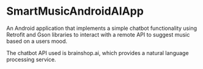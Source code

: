# SmartMusicAndroidAIApp

An Android application that implements a simple chatbot functionality using Retrofit and Gson libraries to interact with a remote API to suggest music based on a users mood.

The chatbot API used is brainshop.ai, which provides a natural language processing service.

